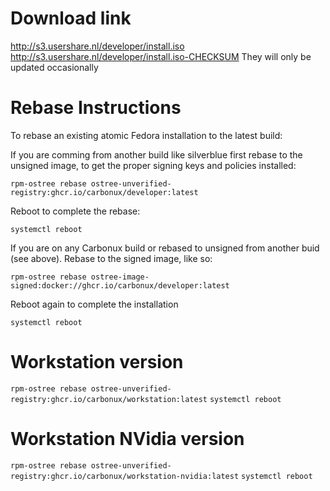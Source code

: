 # Download link
http://s3.usershare.nl/developer/install.iso
http://s3.usershare.nl/developer/install.iso-CHECKSUM
They will only be updated occasionally

# Rebase Instructions
To rebase an existing atomic Fedora installation to the latest build:

If you are comming from another build like silverblue first rebase to the unsigned image, to get the proper signing keys and policies installed:

`rpm-ostree rebase ostree-unverified-registry:ghcr.io/carbonux/developer:latest`

Reboot to complete the rebase:

`systemctl reboot`

If you are on any Carbonux build or rebased to unsigned from another buid (see above).
Rebase to the signed image, like so:

`rpm-ostree rebase ostree-image-signed:docker://ghcr.io/carbonux/developer:latest`

Reboot again to complete the installation

`systemctl reboot`

# Workstation version
`rpm-ostree rebase ostree-unverified-registry:ghcr.io/carbonux/workstation:latest`
`systemctl reboot`

# Workstation NVidia version
`rpm-ostree rebase ostree-unverified-registry:ghcr.io/carbonux/workstation-nvidia:latest`
`systemctl reboot`

